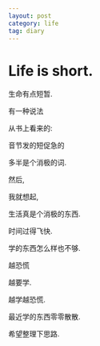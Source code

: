 ```yaml
---
layout: post
category: life
tag: diary
---
```


Life is short.
===

生命有点短暂.

有一种说法

从书上看来的:

音节发的短促急的

多半是个消极的词.

然后,

我就想起,

生活真是个消极的东西.

时间过得飞快.

学的东西怎么样也不够.

越恐慌

越要学.

越学越恐慌.

最近学的东西零零散散.

希望整理下思路.

